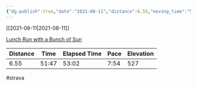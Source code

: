 ```yaml
---
{"dg-publish":true,"date":"2021-08-11","distance":6.55,"moving_time":"51:47","elapsed_time":"53:02","pace":"7:54","total_elevation_gain":527,"url":"https://www.strava.com/activities/5777378862","permalink":"/01-personal/strava/2021-08-11-lunch-run-with-a-bunch-of-sun/","dgPassFrontmatter":true}
---
```



[[2021-08-11\|2021-08-11]]

[Lunch Run with a Bunch of Sun](https://www.strava.com/activities/5777378862)

| Distance | Time  | Elapsed Time | Pace | Elevation |
| -------- | ----- | ------------ | ---- | --------- |
| 6.55     | 51:47 | 53:02        | 7:54 | 527       |




#strava

